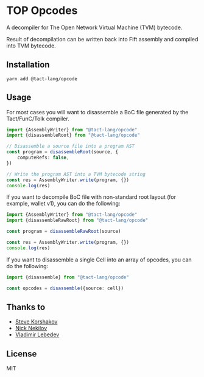 # TOP Opcodes

A decompiler for The Open Network Virtual Machine (TVM) bytecode.

Result of decompilation can be written back into Fift assembly and compiled into TVM bytecode.

## Installation

```basb
yarn add @tact-lang/opcode
```

## Usage

For most cases you will want to disassemble a BoC file generated by the Tact/FunC/Tolk compiler.

```typescript
import {AssemblyWriter} from "@tact-lang/opcode"
import {disassembleRoot} from "@tact-lang/opcode"

// Disassemble a source file into a program AST
const program = disassembleRoot(source, {
    computeRefs: false,
})

// Write the program AST into a TVM bytecode string
const res = AssemblyWriter.write(program, {})
console.log(res)
```

If you want to decompile BoC file with non-standard root layout (for example, wallet v1), you can do the following:

```typescript
import {AssemblyWriter} from "@tact-lang/opcode"
import {disassembleRawRoot} from "@tact-lang/opcode"

const program = disassembleRawRoot(source)

const res = AssemblyWriter.write(program, {})
console.log(res)
```

If you want to disassemble a single Cell into an array of opcodes, you can do the following:

```typescript
import {disassemble} from "@tact-lang/opcode"

const opcodes = disassemble({source: cell})
```

## Thanks to

- [Steve Korshakov](https://github.com/ex3ndr)
- [Nick Nekilov](https://github.com/NickNekilov)
- [Vladimir Lebedev](https://github.com/hacker-volodya)

## License

MIT
